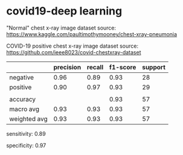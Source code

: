 # covid19-deep learning
 
"Normal" chest x-ray image dataset source: https://www.kaggle.com/paultimothymooney/chest-xray-pneumonia

COVID-19 positive chest x-ray image dataset source: https://github.com/ieee8023/covid-chestxray-dataset

|              |precision   | recall  | f1-score  | support|
|--------------|----------- | --------|-----------|--------|        
|    negative  |     0.96   |   0.89  |    0.93   |     28 |
|    positive  |     0.90   |   0.97  |    0.93   |     29 |
|              |            |         |           |        | 
|    accuracy  |            |         |    0.93   |     57 |
|   macro avg  |     0.93   |   0.93  |    0.93   |     57 |
|weighted avg  |     0.93   |   0.93  |    0.93   |     57 |

sensitivity: 0.89

specificity: 0.97
